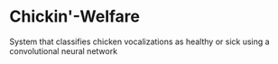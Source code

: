 # Chickin'-Welfare
System that classifies chicken vocalizations as healthy or sick using a convolutional neural network
